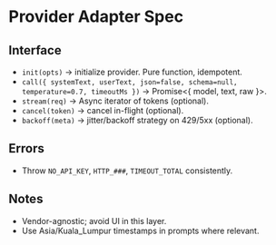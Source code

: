 # Provider Adapter Spec

## Interface
- `init(opts)` → initialize provider. Pure function, idempotent.
- `call({ systemText, userText, json=false, schema=null, temperature=0.7, timeoutMs })` → Promise<{ model, text, raw }>.
- `stream(req)` → Async iterator of tokens (optional).
- `cancel(token)` → cancel in-flight (optional).
- `backoff(meta)` → jitter/backoff strategy on 429/5xx (optional).

## Errors
- Throw `NO_API_KEY`, `HTTP_###`, `TIMEOUT_TOTAL` consistently.

## Notes
- Vendor-agnostic; avoid UI in this layer.
- Use Asia/Kuala_Lumpur timestamps in prompts where relevant.
